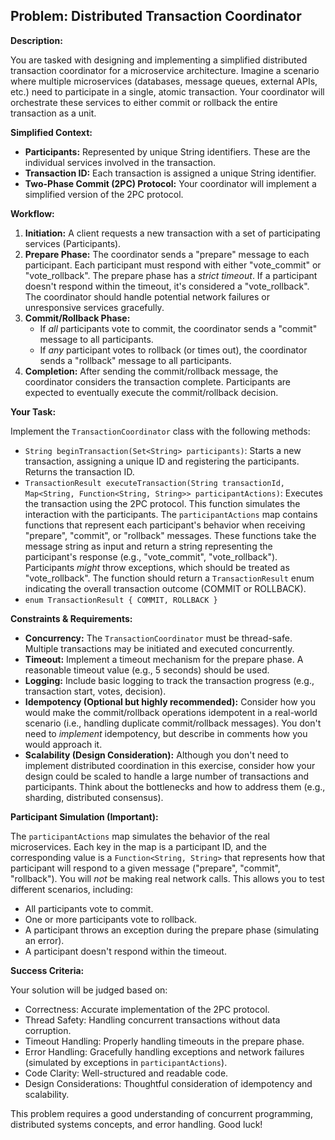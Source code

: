 ## Problem: Distributed Transaction Coordinator

**Description:**

You are tasked with designing and implementing a simplified distributed transaction coordinator for a microservice architecture.  Imagine a scenario where multiple microservices (databases, message queues, external APIs, etc.) need to participate in a single, atomic transaction.  Your coordinator will orchestrate these services to either commit or rollback the entire transaction as a unit.

**Simplified Context:**

*   **Participants:** Represented by unique String identifiers. These are the individual services involved in the transaction.
*   **Transaction ID:** Each transaction is assigned a unique String identifier.
*   **Two-Phase Commit (2PC) Protocol:** Your coordinator will implement a simplified version of the 2PC protocol.

**Workflow:**

1.  **Initiation:** A client requests a new transaction with a set of participating services (Participants).
2.  **Prepare Phase:** The coordinator sends a "prepare" message to each participant.  Each participant must respond with either "vote_commit" or "vote_rollback".  The prepare phase has a *strict timeout*. If a participant doesn't respond within the timeout, it's considered a "vote_rollback".  The coordinator should handle potential network failures or unresponsive services gracefully.
3.  **Commit/Rollback Phase:**
    *   If *all* participants vote to commit, the coordinator sends a "commit" message to all participants.
    *   If *any* participant votes to rollback (or times out), the coordinator sends a "rollback" message to all participants.
4.  **Completion:** After sending the commit/rollback message, the coordinator considers the transaction complete. Participants are expected to eventually execute the commit/rollback decision.

**Your Task:**

Implement the `TransactionCoordinator` class with the following methods:

*   `String beginTransaction(Set<String> participants)`:  Starts a new transaction, assigning a unique ID and registering the participants.  Returns the transaction ID.
*   `TransactionResult executeTransaction(String transactionId, Map<String, Function<String, String>> participantActions)`: Executes the transaction using the 2PC protocol. This function simulates the interaction with the participants. The `participantActions` map contains functions that represent each participant's behavior when receiving "prepare", "commit", or "rollback" messages. These functions take the message string as input and return a string representing the participant's response (e.g., "vote_commit", "vote_rollback"). Participants *might* throw exceptions, which should be treated as "vote_rollback".  The function should return a `TransactionResult` enum indicating the overall transaction outcome (COMMIT or ROLLBACK).
*   `enum TransactionResult { COMMIT, ROLLBACK }`

**Constraints & Requirements:**

*   **Concurrency:** The `TransactionCoordinator` must be thread-safe. Multiple transactions may be initiated and executed concurrently.
*   **Timeout:** Implement a timeout mechanism for the prepare phase.  A reasonable timeout value (e.g., 5 seconds) should be used.
*   **Logging:** Include basic logging to track the transaction progress (e.g., transaction start, votes, decision).
*   **Idempotency (Optional but highly recommended):**  Consider how you would make the commit/rollback operations idempotent in a real-world scenario (i.e., handling duplicate commit/rollback messages).  You don't need to *implement* idempotency, but describe in comments how you would approach it.
*   **Scalability (Design Consideration):** Although you don't need to implement distributed coordination in this exercise, consider how your design could be scaled to handle a large number of transactions and participants. Think about the bottlenecks and how to address them (e.g., sharding, distributed consensus).

**Participant Simulation (Important):**

The `participantActions` map simulates the behavior of the real microservices.  Each key in the map is a participant ID, and the corresponding value is a `Function<String, String>` that represents how that participant will respond to a given message ("prepare", "commit", "rollback"). You will *not* be making real network calls.  This allows you to test different scenarios, including:

*   All participants vote to commit.
*   One or more participants vote to rollback.
*   A participant throws an exception during the prepare phase (simulating an error).
*   A participant doesn't respond within the timeout.

**Success Criteria:**

Your solution will be judged based on:

*   Correctness:  Accurate implementation of the 2PC protocol.
*   Thread Safety:  Handling concurrent transactions without data corruption.
*   Timeout Handling:  Properly handling timeouts in the prepare phase.
*   Error Handling:  Gracefully handling exceptions and network failures (simulated by exceptions in `participantActions`).
*   Code Clarity:  Well-structured and readable code.
*   Design Considerations:  Thoughtful consideration of idempotency and scalability.

This problem requires a good understanding of concurrent programming, distributed systems concepts, and error handling. Good luck!
